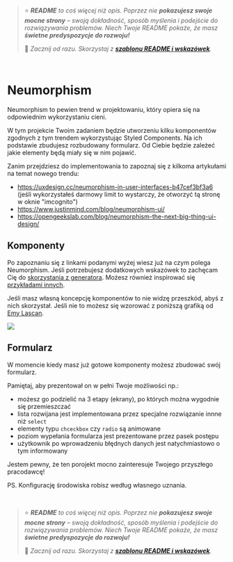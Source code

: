 > ⭐ ***README** to coś więcej niż opis. Poprzez nie **pokazujesz swoje mocne strony** – swoją dokładność, sposób myślenia i podejście do rozwiązywania problemów. Niech Twoje README pokaże, że masz **świetne predyspozycje do rozwoju!***
> 
> 🎁 *Zacznij od razu. Skorzystaj z **[szablonu README i wskazówek](https://github.com/devmentor-pl/readme-template)**.* 

&nbsp;


# Neumorphism

Neumorphism to pewien trend w projektowaniu, który opiera się na odpowiednim wykorzystaniu cieni.

W tym projekcie Twoim zadaniem będzie utworzeniu kilku komponentów zgodnych z tym trendem wykorzystując Styled Components. Na ich podstawie zbudujesz rozbudowany formularz. Od Ciebie będzie zależeć jakie elementy będą miały się w nim pojawić.

Zanim przejdziesz do implementowania to zapoznaj się z kilkoma artykułami na temat nowego trendu:
- https://uxdesign.cc/neumorphism-in-user-interfaces-b47cef3bf3a6 (jeśli wykorzystałeś darmowy limit to wystarczy, że otworzyć tą stronę w oknie "imcognito")
- https://www.justinmind.com/blog/neumorphism-ui/
- https://opengeekslab.com/blog/neumorphism-the-next-big-thing-ui-design/

## Komponenty

Po zapoznaniu się z linkami podanymi wyżej wiesz już na czym polega Neumorphism. Jeśli potrzebujesz dodatkowych wskazówek to zachęcam Cię do [skorzystania z generatora](https://neumorphism.io/). Możesz również inspirować się [przykładami innych](https://bashooka.com/inspiration/neumorphism-ui-design-examples/).

Jeśli masz własną koncepcję komponentów to nie widzę przeszkód, abyś z nich skorzystał. Jeśli nie to możesz się wzorować z poniższą grafiką od [Emy Lascan](https://dribbble.com/shots/9527558-Freebie-Neumorphic-UX-UI-Elements).

![](./example.png)


## Formularz

W momencie kiedy masz już gotowe komponenty możesz zbudować swój formularz.

Pamiętaj, aby prezentował on w pełni Twoje możliwości np.:
- możesz go podzielić na 3 etapy (ekrany), po których można wygodnie się przemieszczać
- lista rozwijana jest implementowana przez specjalne rozwiązanie innne niż `select`
- elementy typu `chceckbox` czy `radio` są animowane
- poziom wypełania formularza jest prezentowane przez pasek postępu
- użytkownik po wprowadzeniu błędnych danych jest natychmiastowo o tym informowany


Jestem pewny, że ten porojekt mocno zainteresuje Twojego przyszłego pracodawcę!


PS. Konfigurację środowiska robisz według własnego uznania.



&nbsp;

> ⭐ ***README** to coś więcej niż opis. Poprzez nie **pokazujesz swoje mocne strony** – swoją dokładność, sposób myślenia i podejście do rozwiązywania problemów. Niech Twoje README pokaże, że masz **świetne predyspozycje do rozwoju!***
> 
> 🎁 *Zacznij od razu. Skorzystaj z **[szablonu README i wskazówek](https://github.com/devmentor-pl/readme-template)**.* 

